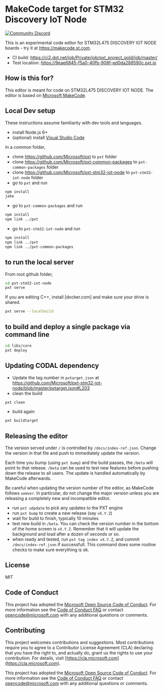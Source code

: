 # MakeCode target for STM32 Discovery IoT Node 
[![Community Discord](https://img.shields.io/discord/448979533891371018.svg)](https://aka.ms/makecodecommunity)

This is an experimental code editor for STM32L475 DISCOVERY IOT NODE boards - try it at https://makecode.st.com.

- CI build: https://ci2.dot.net/job/Private/job/pxt_project_gold/job/master/
- Test location: https://9eae6845-f5a0-40fb-908f-ed0da288590c.pxt.io

## How is this for?

This editor is meant for code on STM32L475 DISCOVERY IOT NODE. The editor is based on [Microsoft MakeCode](https://makecode.com).

## Local Dev setup

These instructions assume familiarity with dev tools and languages.

- install Node.js 6+
- (optional) install [Visual Studio Code](https://code.visualstudio.com/)

In a common folder,

- clone https://github.com/Microsoft/pxt to ``pxt`` folder
- clone https://github.com/Microsoft/pxt-common-packages to ``pxt-common-packages`` folder
- clone https://github.com/Microsoft/pxt-stm32-iot-node to ``pxt-stm32-iot-node`` folder
- go to ``pxt`` and run

```sh
npm install
jake
```

- go to ``pxt-common-packages`` and run

```sh
npm install
npm link ../pxt
```

- go to ``pxt-stm32-iot-node`` and run

```sh
npm install
npm link ../pxt
npm link ../pxt-common-packages
```

## to run the local server

From root github folder,

```sh
cd pxt-stm32-iot-node
pxt serve
```

If you are editing C++, install [docker.com] and make sure your drive is shared.

```sh
pxt serve --localbuild
```

## to build and deploy a single package via command line

```sh
cd libs/core
pxt deploy
```

## Updating CODAL dependency

- Update the tag number in ``pxtarget.json`` at https://github.com/Microsoft/pxt-stm32-iot-node/blob/master/pxtarget.json#L203 
- clean the build

```sh
pxt clean
```

- build again

```sh
pxt buildtarget
```

## Releasing the editor

The version served under ``/`` is controlled by ``/docs/index-ref.json``. Change the version in that file and push to immediately update the version.

Each time you bump (using ``pxt bump``) and the build passes, the ``/beta`` will point to that release. ``/beta`` can be used to test new features before pushing down the release to all users. The update is handled automatically by MakeCode afterwards.

Be careful when updating the version number of the editor, as MakeCode follows ``semver``. In particular, do not change the major version unless you are releasing a completely new and incompatible editor.

- run ``pxt udpdate`` to pick any updates to the PXT engine
- run ``pxt bump`` to create a new release (say ``vX.Y.Z``)
- wait for build to finish, typically 10 minutes
- test new build in ``/beta``. You can check the version number in the bottom of the home screen is ``vX.Y.Z``. Remember that it will update the background and load after a dozen of seconds or so.
- when ready and tested, run ``pxt tag index vX.Y.Z``, and commit ``/docs/index-ref.json`` if successfull. This command does some routine checks to make sure everything is ok.

## License

MIT

## Code of Conduct

This project has adopted the [Microsoft Open Source Code of Conduct](https://opensource.microsoft.com/codeofconduct/). For more information see the [Code of Conduct FAQ](https://opensource.microsoft.com/codeofconduct/faq/) or contact [opencode@microsoft.com](mailto:opencode@microsoft.com) with any additional questions or comments.

## Contributing

This project welcomes contributions and suggestions.  Most contributions require you to agree to a
Contributor License Agreement (CLA) declaring that you have the right to, and actually do, grant us
the rights to use your contribution. For details, visit [https://cla.microsoft.com](https://cla.microsoft.com).

This project has adopted the [Microsoft Open Source Code of Conduct](https://opensource.microsoft.com/codeofconduct/).
For more information see the [Code of Conduct FAQ](https://opensource.microsoft.com/codeofconduct/faq/) or
contact [opencode@microsoft.com](mailto:opencode@microsoft.com) with any additional questions or comments.
